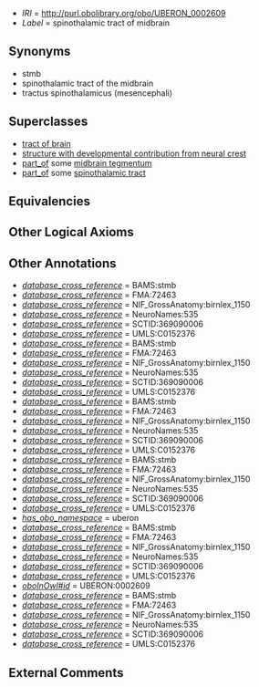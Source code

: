  * *IRI* = http://purl.obolibrary.org/obo/UBERON_0002609
 * *Label* = spinothalamic tract of midbrain

## Synonyms

 * stmb
 * spinothalamic tract of the midbrain
 * tractus spinothalamicus (mesencephali)

## Superclasses

 * [tract of brain](../../UBERON/02/UBERON_0007702.md)
 * [structure with developmental contribution from neural crest](../../UBERON/14/UBERON_0010314.md)
 * [part_of](../../BFO/50/BFO_0000050.md) some [midbrain tegmentum](../../UBERON/43/UBERON_0001943.md)
 * [part_of](../../BFO/50/BFO_0000050.md) some [spinothalamic tract](../../UBERON/03/UBERON_0007703.md)

## Equivalencies


## Other Logical Axioms


## Other Annotations

 * *[database_cross_reference](../../ef/oboInOwl#hasDbXref.md)* = BAMS:stmb
 * *[database_cross_reference](../../ef/oboInOwl#hasDbXref.md)* = FMA:72463
 * *[database_cross_reference](../../ef/oboInOwl#hasDbXref.md)* = NIF_GrossAnatomy:birnlex_1150
 * *[database_cross_reference](../../ef/oboInOwl#hasDbXref.md)* = NeuroNames:535
 * *[database_cross_reference](../../ef/oboInOwl#hasDbXref.md)* = SCTID:369090006
 * *[database_cross_reference](../../ef/oboInOwl#hasDbXref.md)* = UMLS:C0152376
 * *[database_cross_reference](../../ef/oboInOwl#hasDbXref.md)* = BAMS:stmb
 * *[database_cross_reference](../../ef/oboInOwl#hasDbXref.md)* = FMA:72463
 * *[database_cross_reference](../../ef/oboInOwl#hasDbXref.md)* = NIF_GrossAnatomy:birnlex_1150
 * *[database_cross_reference](../../ef/oboInOwl#hasDbXref.md)* = NeuroNames:535
 * *[database_cross_reference](../../ef/oboInOwl#hasDbXref.md)* = SCTID:369090006
 * *[database_cross_reference](../../ef/oboInOwl#hasDbXref.md)* = UMLS:C0152376
 * *[database_cross_reference](../../ef/oboInOwl#hasDbXref.md)* = BAMS:stmb
 * *[database_cross_reference](../../ef/oboInOwl#hasDbXref.md)* = FMA:72463
 * *[database_cross_reference](../../ef/oboInOwl#hasDbXref.md)* = NIF_GrossAnatomy:birnlex_1150
 * *[database_cross_reference](../../ef/oboInOwl#hasDbXref.md)* = NeuroNames:535
 * *[database_cross_reference](../../ef/oboInOwl#hasDbXref.md)* = SCTID:369090006
 * *[database_cross_reference](../../ef/oboInOwl#hasDbXref.md)* = UMLS:C0152376
 * *[database_cross_reference](../../ef/oboInOwl#hasDbXref.md)* = BAMS:stmb
 * *[database_cross_reference](../../ef/oboInOwl#hasDbXref.md)* = FMA:72463
 * *[database_cross_reference](../../ef/oboInOwl#hasDbXref.md)* = NIF_GrossAnatomy:birnlex_1150
 * *[database_cross_reference](../../ef/oboInOwl#hasDbXref.md)* = NeuroNames:535
 * *[database_cross_reference](../../ef/oboInOwl#hasDbXref.md)* = SCTID:369090006
 * *[database_cross_reference](../../ef/oboInOwl#hasDbXref.md)* = UMLS:C0152376
 * *[has_obo_namespace](../../ce/oboInOwl#hasOBONamespace.md)* = uberon
 * *[database_cross_reference](../../ef/oboInOwl#hasDbXref.md)* = BAMS:stmb
 * *[database_cross_reference](../../ef/oboInOwl#hasDbXref.md)* = FMA:72463
 * *[database_cross_reference](../../ef/oboInOwl#hasDbXref.md)* = NIF_GrossAnatomy:birnlex_1150
 * *[database_cross_reference](../../ef/oboInOwl#hasDbXref.md)* = NeuroNames:535
 * *[database_cross_reference](../../ef/oboInOwl#hasDbXref.md)* = SCTID:369090006
 * *[database_cross_reference](../../ef/oboInOwl#hasDbXref.md)* = UMLS:C0152376
 * *[oboInOwl#id](../../id/oboInOwl#id.md)* = UBERON:0002609
 * *[database_cross_reference](../../ef/oboInOwl#hasDbXref.md)* = BAMS:stmb
 * *[database_cross_reference](../../ef/oboInOwl#hasDbXref.md)* = FMA:72463
 * *[database_cross_reference](../../ef/oboInOwl#hasDbXref.md)* = NIF_GrossAnatomy:birnlex_1150
 * *[database_cross_reference](../../ef/oboInOwl#hasDbXref.md)* = NeuroNames:535
 * *[database_cross_reference](../../ef/oboInOwl#hasDbXref.md)* = SCTID:369090006
 * *[database_cross_reference](../../ef/oboInOwl#hasDbXref.md)* = UMLS:C0152376

## External Comments

